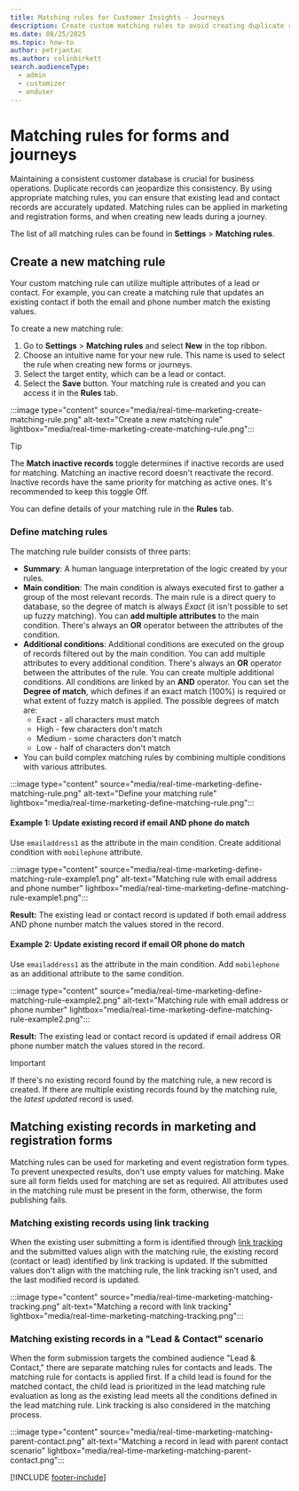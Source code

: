 ```yaml
---
title: Matching rules for Customer Insights - Journeys
description: Create custom matching rules to avoid creating duplicate records in forms and journeys.
ms.date: 08/25/2025
ms.topic: how-to
author: petrjantac
ms.author: colinbirkett
search.audienceType: 
  - admin
  - customizer
  - enduser
---
```


# Matching rules for forms and journeys

Maintaining a consistent customer database is crucial for business operations. Duplicate records can jeopardize this consistency. By using appropriate matching rules, you can ensure that existing lead and contact records are accurately updated. Matching rules can be applied in marketing and registration forms, and when creating new leads during a journey.

The list of all matching rules can be found in **Settings** > **Matching rules**.

## Create a new matching rule

Your custom matching rule can utilize multiple attributes of a lead or contact. For example, you can create a matching rule that updates an existing contact if both the email and phone number match the existing values.

To create a new matching rule:

1. Go to **Settings** > **Matching rules** and select **New** in the top ribbon.
1. Choose an intuitive name for your new rule. This name is used to select the rule when creating new forms or journeys.
1. Select the target entity, which can be a lead or contact.
1. Select the **Save** button. Your matching rule is created and you can access it in the **Rules** tab.

:::image type="content" source="media/real-time-marketing-create-matching-rule.png" alt-text="Create a new matching rule" lightbox="media/real-time-marketing-create-matching-rule.png":::

 > [!TIP]
 > The **Match inactive records** toggle determines if inactive records are used for matching. Matching an inactive record doesn't reactivate the record. Inactive records have the same priority for matching as active ones. It's recommended to keep this toggle Off.

You can define details of your matching rule in the **Rules** tab.

### Define matching rules

The matching rule builder consists of three parts:

- **Summary**: A human language interpretation of the logic created by your rules.
- **Main condition**: The main condition is always executed first to gather a group of the most relevant records. The main rule is a direct query to database, so the degree of match is always *Exact* (it isn't possible to set up fuzzy matching). You can **add multiple attributes** to the main condition. There's always an **OR** operator between the attributes of the condition.
- **Additional conditions**: Additional conditions are executed on the group of records filtered out by the main condition. You can add multiple attributes to every additional condition. There's always an **OR** operator between the attributes of the rule. You can create multiple additional conditions. All conditions are linked by an **AND** operator. You can set the **Degree of match**, which defines if an exact match (100%) is required or what extent of fuzzy match is applied. The possible degrees of match are:
  - Exact - all characters must match
  - High - few characters don't match
  - Medium - some characters don't match
  - Low - half of characters don't match
- You can build complex matching rules by combining multiple conditions with various attributes.

:::image type="content" source="media/real-time-marketing-define-matching-rule.png" alt-text="Define your matching rule" lightbox="media/real-time-marketing-define-matching-rule.png":::

#### Example 1: Update existing record if email AND phone do match

Use `emailaddress1` as the attribute in the main condition. Create additional condition with `mobilephone` attribute.

:::image type="content" source="media/real-time-marketing-define-matching-rule-example1.png" alt-text="Matching rule with email address and phone number" lightbox="media/real-time-marketing-define-matching-rule-example1.png":::

**Result:** The existing lead or contact record is updated if both email address AND phone number match the values stored in the record.

#### Example 2: Update existing record if email OR phone do match

Use `emailaddress1` as the attribute in the main condition. Add `mobilephone` as an additional attribute to the same condition.

:::image type="content" source="media/real-time-marketing-define-matching-rule-example2.png" alt-text="Matching rule with email address or phone number" lightbox="media/real-time-marketing-define-matching-rule-example2.png":::

**Result:** The existing lead or contact record is updated if email address OR phone number match the values stored in the record.

> [!IMPORTANT]
> If there's no existing record found by the matching rule, a new record is created. If there are multiple existing records found by the matching rule, the *latest updated* record is used.

## Matching existing records in marketing and registration forms

Matching rules can be used for marketing and event registration form types. To prevent unexpected results, don't use empty values for matching. Make sure all form fields used for matching are set as required. All attributes used in the matching rule must be present in the form, otherwise, the form publishing fails.

### Matching existing records using link tracking

When the existing user submitting a form is identified through [link tracking](real-time-marketing-link-tracking-mechanics.md) and the submitted values align with the matching rule, the existing record (contact or lead) identified by link tracking is updated. If the submitted values don't align with the matching rule, the link tracking isn't used, and the last modified record is updated.

:::image type="content" source="media/real-time-marketing-matching-tracking.png" alt-text="Matching a record with link tracking" lightbox="media/real-time-marketing-matching-tracking.png":::

### Matching existing records in a "Lead & Contact" scenario

When the form submission targets the combined audience "Lead & Contact," there are separate matching rules for contacts and leads. The matching rule for contacts is applied first. If a child lead is found for the matched contact, the child lead is prioritized in the lead matching rule evaluation as long as the existing lead meets all the conditions defined in the lead matching rule. Link tracking is also considered in the matching process.

:::image type="content" source="media/real-time-marketing-matching-parent-contact.png" alt-text="Matching a record in lead with parent contact scenario" lightbox="media/real-time-marketing-matching-parent-contact.png":::

[!INCLUDE [footer-include](./includes/footer-banner.md)]
